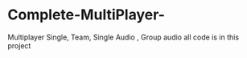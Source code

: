 # Complete-MultiPlayer-
Multiplayer Single, Team, Single Audio , Group audio all code is in this project
